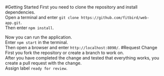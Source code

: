 #Getting Started
First you need to clone the repository and install dependencies.  
Open a terminal and enter `git clone https://github.com/fitbird/web-app.git`.  
Then enter `npm install`.  

Now you can run the application.  
Enter `npm start` in the terminal.  
Then open a browser and enter `http://localhost:8090/`.
#Request Change
First you fork the repository or create a branch to work on.  
After you have completed the change and tested that everything works, you create a pull request with the change.  
Assign label `ready for review`.
